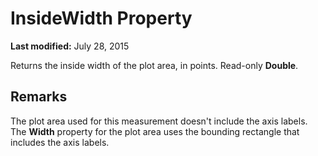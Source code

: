 
# InsideWidth Property

 **Last modified:** July 28, 2015

Returns the inside width of the plot area, in points. Read-only  **Double**.

## Remarks

The plot area used for this measurement doesn't include the axis labels. The  **Width** property for the plot area uses the bounding rectangle that includes the axis labels.

